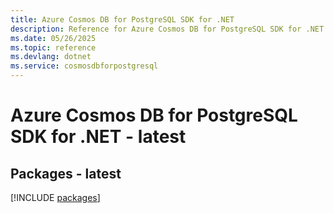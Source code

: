 ```yaml
---
title: Azure Cosmos DB for PostgreSQL SDK for .NET
description: Reference for Azure Cosmos DB for PostgreSQL SDK for .NET
ms.date: 05/26/2025
ms.topic: reference
ms.devlang: dotnet
ms.service: cosmosdbforpostgresql
---
```

# Azure Cosmos DB for PostgreSQL SDK for .NET - latest
## Packages - latest
[!INCLUDE [packages](cosmos-db-for-postgresql-index.md)]